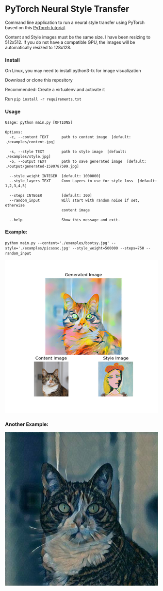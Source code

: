 # PyTorch Neural Style Transfer
Command line application to run a neural style transfer using PyTorch based on this [PyTorch tutorial](https://pytorch.org/tutorials/advanced/neural_style_tutorial.html). 

Content and Style images must be the same size. I have been resizing to 512x512. If you do not have a compatible GPU, the images will be automatically resized to 128x128.

### Install

On Linux, you may need to install python3-tk for image visualization

Download or clone this repository

Recommended: Create a virtualenv and activate it

Run `pip install -r requirements.txt`

### Usage

```
Usage: python main.py [OPTIONS]

Options:
  -c, --content TEXT      path to content image  [default: ./examples/content.jpg]

  -s, --style TEXT        path to style image  [default: ./examples/style.jpg]
  -o, --output TEXT       path to save generated image  [default: ./output/generated-1590787599.jpg]

  --style_weight INTEGER  [default: 1000000]
  --style_layers TEXT     Conv Layers to use for style loss  [default: 1,2,3,4,5]

  --steps INTEGER         [default: 300]
  --random_input          Will start with random noise if set, otherwise
                          content image

  --help                  Show this message and exit.
```

### Example:
  
`python main.py --content='./examples/bootsy.jpg' --style='./examples/picasso.jpg' --style_weight=500000 --steps=750 --random_input`

![Image of Picasso Bootsy](https://github.com/tomsitter/pytorch-neural-style-transfer/blob/master/output/bootsy.png)
  
  
### Another Example:
![Image of Muted Picasso Booty](https://github.com/tomsitter/pytorch-neural-style-transfer/blob/master/output/bootsy_final.jpg)
